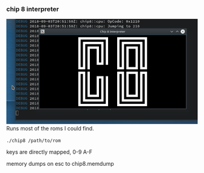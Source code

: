 ### chip 8 interpreter
![screenshot](https://github.com/IsSuEat/chip8-interpreter/raw/master/screenshot.png)
Runs most of the roms I could find.

`./chip8 /path/to/rom`

keys are directly mapped, 0-9 A-F 

memory dumps on esc to chip8.memdump
